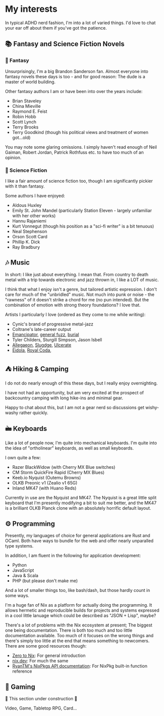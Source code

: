 # My interests

In typical ADHD nerd fashion, I'm into a lot of varied things.
I'd love to chat your ear off about them if you've got the patience.

## &#128218; Fantasy and Science Fiction Novels
### &#129497; Fantasy

Unsurprisingly, I'm a big Brandon Sanderson fan.
Almost everyone into fantasy novels these days is too - 
and for good reason: The dude is a master of world building.

Other fantasy authors I am or have been into over the years include:

* Brian Staveley
* China Mieville
* Raymond E. Feist
* Robin Hobb
* Scott Lynch
* Terry Brooks
* Terry Goodkind (though his political views and treatment of women got...old)

You may note some glaring omissions.
I simply haven't read enough of 
Neil Gaiman, Robert Jordan, Patrick Rothfuss etc. 
to have too much of an opinion.

### &#128126; Science Fiction

I like a fair amount of science fiction too,
though I am significantly pickier with it than fantasy.

Some authors I have enjoyed:

* Aldous Huxley
* Emily St. John Mandel (particularly Station Eleven - largely unfamiliar with her other works)
* Hannu Rajaniemi
* Kurt Vonnegut (though his position as a "sci-fi writer" is a bit tenuous)
* Neal Stephenson
* Orson Scott Card 
* Phillip K. Dick
* Ray Bradbury


## &#127926; Music

In short: I like just about everything.
I mean that.
From country to death metal with a trip towards electronic and jazz thrown in,
I like a LOT of music. 

I think that what I enjoy isn't a genre,
but tailored artistic expression.
I don't care for much of the "unbridled" music.
Not much into punk or noise - 
the "rawness" of it doesn't strike a chord for me (no pun intended).
But the combination of emotion with strong theory foundations? 
I love that.

Artists I particularly I love (ordered as they come to me while writing):

* Cynic's brand of progressive metal-jazz
* Coltrane's late-career output
* [Emancipator][], [general fuzz][], [burial][]
* Tyler Childers, Sturgill Simpson, Jason Isbell
* [Allegaeon][], [Slugdge][], [Ulcerate][]
* [Eidola][], [Royal Coda][], 

[Emancipator]: https://emancipator.bandcamp.com/
[general fuzz]: https://generalfuzz.net/
[burial]: https://burial.bandcamp.com/
[Allegaeon]: https://allegaeon.bandcamp.com
[Slugdge]: https://slugdge.bandcamp.com/
[Ulcerate]: https://ulcerate.bandcamp.com
[Eidola]: https://eidolamusic.bandcamp.com/
[Royal Coda]: https://royalcoda.bandcamp.com


## &#9978; Hiking & Camping
 
I do not do nearly enough of this these days, 
but I really enjoy overnighting. 

I have not had an opportunity,
but am very excited at the prospect of backcountry camping 
with long hike-ins and minimal gear.

Happy to chat about this,
but I am not a gear nerd so discussions get wishy-washy rather quickly.


## &#128430; Keyboards

Like a lot of people now, I'm quite into mechanical keyboards.
I'm quite into the idea of "ortholinear" keyboards, as well as small keyboards.

I own quite a few:

* Razer BlackWidow (with Cherry MX Blue switches)
* CM Storm QuickFire Rapid (Cherry MX Blues)
* Keeb.io Nyquist (Outemu Browns)
* OLKB Preonic v1 (Zealio v1 65G)
* Inland MK47 (with Huano Reds)

Currently in use are the Nyquist and MK47. 
The Nyquist is a great little split keyboard that I'm presently modifying a bit to suit me better,
and the MK47 is a brilliant OLKB Planck clone with an absolutely horrific default layout.

## &#9881; Programming

Presently, my languages of choice for general applications are Rust and OCaml. 
Both have ways to bundle for the web and offer nearly unparalled type systems.

In addition, I am fluent in the following for application development:

* Python
* JavaScript
* Java & Scala
* PHP (but please don't make me)

And a lot of smaller things too, like bash/dash, 
but those hardly count in some ways.

I'm a huge fan of Nix as a platform for actually doing the programming.
It allows hermetic and reproducible builds for projects and systems
expressed in a cool little lanuage which could be described as "JSON + Lisp", maybe?

There's a lot of problems with the Nix ecosystem at present;
The biggest one being documentation.
There is both too much and too little documentation available.
Too much of it focuses on the wrong things 
and there's simply too little at the end that means something to newcomers.
There are some good resources though:

* [Zero to Nix](https://zero-to-nix.com): For general introduction
* [nix.dev](https://nix.dev): For much the same
* [RyanTM's NixPkgs API documentation](https://ryantm.github.io/nixpkgs/): For NixPkg built-in function reference


## &#127922; Gaming

 &#128679; This section under construction &#128679;

Video, Game, Tabletop RPG, Card...

